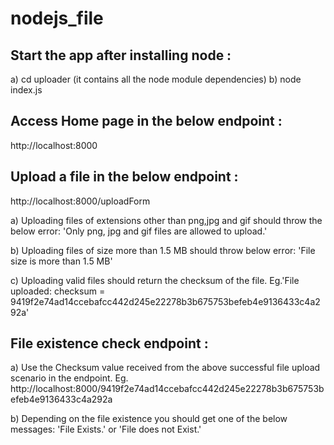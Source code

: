 # nodejs_file

## Start the app after installing node :
a) cd uploader (it contains all the node module dependencies)
b) node index.js

## Access Home page in the below endpoint :
http://localhost:8000

## Upload a file in the below endpoint :
http://localhost:8000/uploadForm

a) Uploading files of extensions other than png,jpg and gif should throw the below error:
'Only png, jpg and gif files are allowed to upload.'

b) Uploading files of size more than 1.5 MB should throw below error:
'File size is more than 1.5 MB'

c) Uploading valid files should return the checksum of the file.
Eg.'File uploaded: checksum = 9419f2e74ad14ccebafcc442d245e22278b3b675753befeb4e9136433c4a292a'

## File existence check endpoint :

a) Use the Checksum value received from the above successful file upload scenario in the endpoint.
Eg. http://localhost:8000/9419f2e74ad14ccebafcc442d245e22278b3b675753befeb4e9136433c4a292a

b) Depending on the file existence you should get one of the below messages:
'File Exists.' or 'File does not Exist.'
